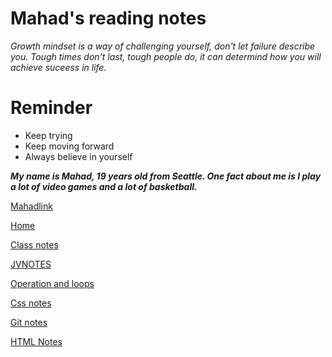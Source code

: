 # Mahad's reading notes

_Growth mindset is a way of challenging yourself, don't let failure describe you. Tough times don't last, tough people do, it can determind how you will achieve suceess in life._

# **Reminder**

- Keep trying
- Keep moving forward
- Always believe in yourself

***My name is Mahad, 19 years old from Seattle. One fact about me is I play a lot of video games and a lot of basketball.***

[Mahadlink](https://github.com/mmahad865/reading-notes)

[Home](https://mmahad865.github.io/reading-notes/)

[Class notes](https://mmahad865.github.io/reading-notes/class2notes)

[JVNOTES](https://mmahad865/reading-notes/JavaScript.md)

[Operation and loops](https://github.com/mmahad865/reading-notes/blob/main/Operationandloops.md)


[Css notes](cssnotes.md)

[Git notes](gitt.md)

[HTML Notes](htmlnotes.md)







